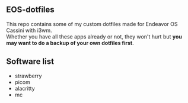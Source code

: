## EOS-dotfiles
This repo contains some of my custom dotfiles made for Endeavor OS Cassini with i3wm.  
Whether you have all these apps already or not, they won't hurt but **you may want to do a backup of your own dotfiles first**.  

## Software list
- strawberry
- picom
- alacritty
- mc
